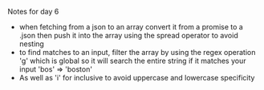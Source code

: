 Notes for day 6 
* when fetching from a json to an array convert it from a promise to a .json then push it into 
the array using the spread operator to avoid nesting
* to find matches to an input, filter the array by using the regex operation 'g' which is global so it will search the entire string if it matches your input 'bos' => 'boston'
* As well as 'i' for inclusive to avoid uppercase and lowercase specificity 
 
